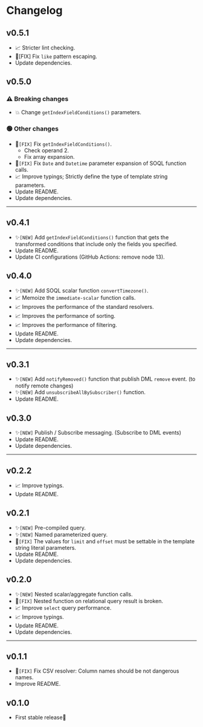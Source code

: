 # Changelog

## v0.5.1

* 📈 Stricter lint checking.
* 🐞[FIX] Fix `like` pattern escaping.
* Update dependencies.


## v0.5.0
### ⚠️ Breaking changes
* 💥 Change `getIndexFieldConditions()` parameters.

### 🟢 Other changes
* 🐞`[FIX]` Fix `getIndexFieldConditions()`.
  * Check operand 2.
  * Fix array expansion.
* 🐞`[FIX]` Fix `Date` and `Datetime` parameter expansion of SOQL function calls.
* 📈 Improve typings; Strictly define the type of template string parameters.
* Update README.
* Update dependencies.


---

## v0.4.1

* ✨`[NEW]` Add `getIndexFieldConditions()` function that gets the transformed conditions that include only the fields you specified.
* Update README.
* Update CI configurations (GitHub Actions: remove node 13).


## v0.4.0

* ✨`[NEW]` Add SOQL scalar function `convertTimezone()`.
* 📈 Memoize the `immediate-scalar` function calls.
* 📈 Improves the performance of the standard resolvers.
* 📈 Improves the performance of sorting.
* 📈 Improves the performance of filtering.
* Update README.
* Update dependencies.


---

## v0.3.1

* ✨`[NEW]` Add `notifyRemoved()` function that publish DML `remove` event. (to notify remote changes)
* ✨`[NEW]` Add `unsubscribeAllBySubscriber()` function.
* Update README.


## v0.3.0

* ✨`[NEW]` Publish / Subscribe messaging. (Subscribe to DML events)
* Update README.
* Update dependencies.


---

## v0.2.2

* 📈 Improve typings.
* Update README.


## v0.2.1

* ✨`[NEW]` Pre-compiled query.
* ✨`[NEW]` Named parameterized query.
* 🐞`[FIX]` The values ​​for `limit` and `offset` must be settable in the template string literal parameters.
* Update README.
* Update dependencies.


## v0.2.0

* ✨`[NEW]` Nested scalar/aggregate function calls.
* 🐞`[FIX]` Nested function on relational query result is broken.
* 📈 Improve `select` query performance.
* 📈 Improve typings.
* Update README.
* Update dependencies.


---

## v0.1.1

* 🐞`[FIX]` Fix CSV resolver: Column names should be not dangerous names.
* Improve README.


## v0.1.0

* First stable release🎉

